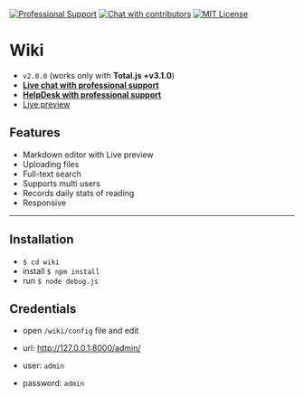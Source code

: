 [![Professional Support](https://www.totaljs.com/img/badge-support.svg)](https://www.totaljs.com/support/) [![Chat with contributors](https://www.totaljs.com/img/badge-chat.svg)](https://messenger.totaljs.com) [![MIT License][license-image]][license-url]

# Wiki

- `v2.0.0` (works only with __Total.js +v3.1.0__)
- [__Live chat with professional support__](https://messenger.totaljs.com)
- [__HelpDesk with professional support__](https://helpdesk.totaljs.com)
- [Live preview](https://wiki.totaljs.com)

## Features

- Markdown editor with Live preview
- Uploading files
- Full-text search
- Supports multi users
- Records daily stats of reading
- Responsive

---

## Installation

- `$ cd wiki`
- install `$ npm install`
- run `$ node debug.js`

## Credentials

- open `/wiki/config` file and edit

- url: <http://127.0.0.1:8000/admin/>
- user: `admin`
- password: `admin`

[license-image]: https://img.shields.io/badge/license-MIT-blue.svg?style=flat
[license-url]: license.txt